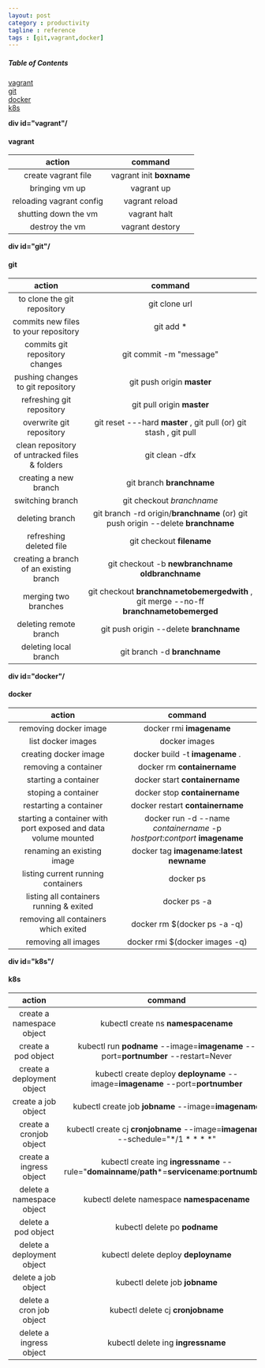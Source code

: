```yaml
---
layout: post
category : productivity
tagline : reference
tags : [git,vagrant,docker]
---
```


##### Table of Contents  
[vagrant](#vagrant)  
[git](#git)  
[docker](#docker)  
[k8s](#k8s)  


**div id="vagrant"/**
#### vagrant

action|command|
:---:|:---:|
create vagrant file|vagrant init **boxname**|
bringing vm up|vagrant up|
reloading vagrant config|vagrant reload|
shutting down the vm|vagrant halt|
destroy the vm|vagrant destory|

**div id="git"/**
#### git

action|command|
:----:|:----:|
to clone the git repository|git clone url|
commits new files to your repository|git add *|
commits git repository changes|git commit -m "message"|
pushing changes to git repository|git push origin **master**|
refreshing git repository|git pull origin **master**|
overwrite git repository|git reset ---hard **master** , git pull (or) git stash , git pull|
clean repository of untracked files & folders|git clean -dfx|
creating a new branch| git branch **branchname**|
switching branch| git checkout *branchname*|
deleting branch| git branch -rd origin/**branchname** (or) git push origin --delete **branchname**|
refreshing deleted file| git checkout **filename**|
creating a branch of an existing branch| git checkout -b **newbranchname** **oldbranchname**|
merging two branches| git checkout **branchnametobemergedwith** , git merge --no-ff **branchnametobemerged** |
deleting remote branch| git push origin --delete **branchname**|
deleting local branch| git branch -d **branchname**|

**div id="docker"/**
#### docker

action|command|
:----:|:----:|
removing docker image|docker rmi **imagename**|
list docker images|docker images|
creating docker image|docker build -t **imagename** . |
removing a container|docker rm **containername** |
starting a container|docker start **containername** |
stoping a container|docker stop **containername** |
restarting a container|docker restart **containername** |
starting a container with port exposed and data volume mounted|docker run -d --name *containername* -p *hostport*:*contport* **imagename**|
renaming an existing image|docker tag **imagename**:**latest** **newname**|
listing current running containers|docker ps|
listing all containers running & exited | docker ps -a|
removing all containers which exited | docker rm $(docker ps -a -q)|
removing all images | docker rmi $(docker images -q)|

**div id="k8s"/**
#### k8s

action|command|
:----:|:----:|
create a namespace object | kubectl create ns **namespacename**
create a pod object | kubectl run **podname** --image=**imagename** --port=**portnumber** --restart=Never
create a deployment object | kubectl create deploy **deployname** --image=**imagename** --port=**portnumber**
create a job object | kubectl create job **jobname** --image=**imagename**
create a cronjob object | kubectl create cj **cronjobname** --image=**imagename** --schedule="*/1 * * * *"
create a ingress object | kubectl create ing **ingressname** --rule="**domainname**/**path***=**servicename**:**portnumber**"
delete a namespace object| kubectl delete namespace **namespacename**
delete a pod object | kubectl delete po **podname**
delete a deployment object | kubectl delete deploy **deployname**
delete a job object | kubectl delete job **jobname**
delete a cron job object | kubectl delete cj **cronjobname**
delete a ingress object | kubectl delete ing **ingressname**

